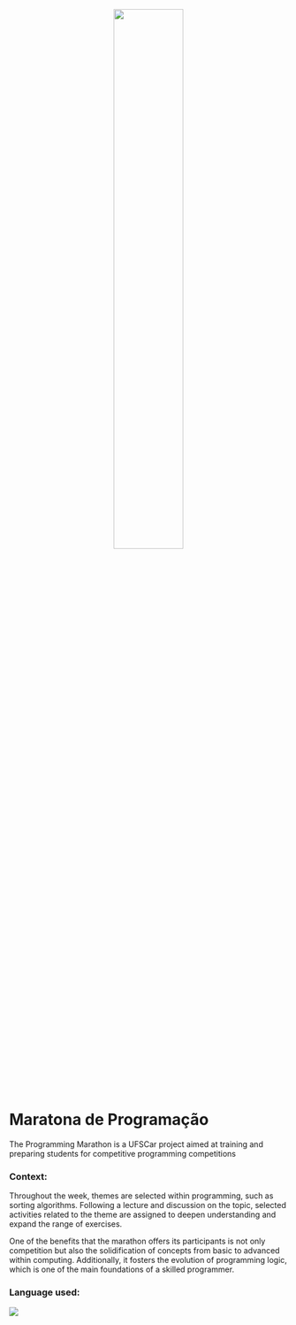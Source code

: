 <div style="text-align: center;">
    <img width=50% src="https://github.com/CaikeSantos/Maratona-de-Programacao/assets/84350582/e93319a8-52cd-4f48-bbcd-39f80702447d">
</div>
<h1>Maratona de Programação</h1>
<p>The Programming Marathon is a UFSCar project aimed at training and preparing students for competitive programming competitions</p>

<h3>Context:</h3>
<p>Throughout the week, themes are selected within programming, such as sorting algorithms. Following a lecture and discussion on the topic, selected activities related to the theme are assigned to deepen understanding and expand the range of exercises.

One of the benefits that the marathon offers its participants is not only competition but also the solidification of concepts from basic to advanced within computing. Additionally, it fosters the evolution of programming logic, which is one of the main foundations of a skilled programmer.</p>

<h3>Language used:</h3>
<img src="https://img.shields.io/badge/C-00599C?style=for-the-badge&logo=c&logoColor=white">